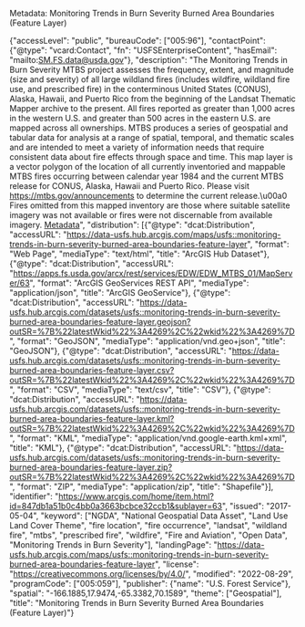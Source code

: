 Metadata: Monitoring Trends in Burn Severity Burned Area Boundaries (Feature Layer)

{"accessLevel": "public", "bureauCode": ["005:96"], "contactPoint": {"@type": "vcard:Contact", "fn": "USFSEnterpriseContent", "hasEmail": "mailto:SM.FS.data@usda.gov"}, "description": "The Monitoring Trends in Burn Severity MTBS project assesses the frequency, extent, and magnitude (size and severity) of all large wildland fires (includes wildfire, wildland fire use, and prescribed fire) in the conterminous United States (CONUS), Alaska, Hawaii, and Puerto Rico from the beginning of the Landsat Thematic Mapper archive to the present.  All fires reported as greater than 1,000 acres in the western U.S. and greater than 500 acres in the eastern U.S. are mapped across all ownerships. MTBS produces a series of geospatial and tabular data for analysis at a range of spatial, temporal, and thematic scales and are intended to meet a variety of information needs that require consistent data about fire effects through space and time. This map layer is a vector polygon of the location of all currently inventoried and mappable MTBS fires occurring between calendar year 1984 and the current MTBS release for CONUS, Alaska, Hawaii and Puerto Rico. Please visit https://mtbs.gov/announcements to determine the current release.\u00a0 Fires omitted from this mapped inventory are those where suitable satellite imagery was not available or fires were not discernable from available imagery. <a href='https://data.fs.usda.gov/geodata/edw/edw_resources/meta/S_USA.MTBS_BURN_AREA_BOUNDARY.xml' target='_blank' rel='nofollow ugc noopener noreferrer'>Metadata</a>", "distribution": [{"@type": "dcat:Distribution", "accessURL": "https://data-usfs.hub.arcgis.com/maps/usfs::monitoring-trends-in-burn-severity-burned-area-boundaries-feature-layer", "format": "Web Page", "mediaType": "text/html", "title": "ArcGIS Hub Dataset"}, {"@type": "dcat:Distribution", "accessURL": "https://apps.fs.usda.gov/arcx/rest/services/EDW/EDW_MTBS_01/MapServer/63", "format": "ArcGIS GeoServices REST API", "mediaType": "application/json", "title": "ArcGIS GeoService"}, {"@type": "dcat:Distribution", "accessURL": "https://data-usfs.hub.arcgis.com/datasets/usfs::monitoring-trends-in-burn-severity-burned-area-boundaries-feature-layer.geojson?outSR=%7B%22latestWkid%22%3A4269%2C%22wkid%22%3A4269%7D", "format": "GeoJSON", "mediaType": "application/vnd.geo+json", "title": "GeoJSON"}, {"@type": "dcat:Distribution", "accessURL": "https://data-usfs.hub.arcgis.com/datasets/usfs::monitoring-trends-in-burn-severity-burned-area-boundaries-feature-layer.csv?outSR=%7B%22latestWkid%22%3A4269%2C%22wkid%22%3A4269%7D", "format": "CSV", "mediaType": "text/csv", "title": "CSV"}, {"@type": "dcat:Distribution", "accessURL": "https://data-usfs.hub.arcgis.com/datasets/usfs::monitoring-trends-in-burn-severity-burned-area-boundaries-feature-layer.kml?outSR=%7B%22latestWkid%22%3A4269%2C%22wkid%22%3A4269%7D", "format": "KML", "mediaType": "application/vnd.google-earth.kml+xml", "title": "KML"}, {"@type": "dcat:Distribution", "accessURL": "https://data-usfs.hub.arcgis.com/datasets/usfs::monitoring-trends-in-burn-severity-burned-area-boundaries-feature-layer.zip?outSR=%7B%22latestWkid%22%3A4269%2C%22wkid%22%3A4269%7D", "format": "ZIP", "mediaType": "application/zip", "title": "Shapefile"}], "identifier": "https://www.arcgis.com/home/item.html?id=847db1a51b0c4bb0a3663bcbce32ccb1&sublayer=63", "issued": "2017-05-04", "keyword": ["NGDA", "National Geospatial Data Asset", "Land Use Land Cover Theme", "fire location", "fire occurrence", "landsat", "wildland fire", "mtbs", "prescribed fire", "wildfire", "Fire and Aviation", "Open Data", "Monitoring Trends in Burn Severity"], "landingPage": "https://data-usfs.hub.arcgis.com/maps/usfs::monitoring-trends-in-burn-severity-burned-area-boundaries-feature-layer", "license": "https://creativecommons.org/licenses/by/4.0/", "modified": "2022-08-29", "programCode": ["005:059"], "publisher": {"name": "U.S. Forest Service"}, "spatial": "-166.1885,17.9474,-65.3382,70.1589", "theme": ["Geospatial"], "title": "Monitoring Trends in Burn Severity Burned Area Boundaries (Feature Layer)"}